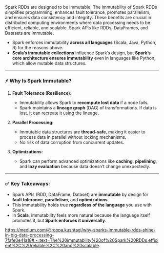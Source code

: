 

Spark RDDs are designed to be immutable. The immutability of Spark RDDs simplifies programming, enhances fault tolerance, promotes parallelism, and ensures data consistency and integrity. These benefits are crucial in distributed computing environments where data processing needs to be efficient, reliable, and scalable. Spark APIs like RDDs, DataFrames, and Datasets are immutable.

- Spark enforces immutability **across all languages** (Scala, Java, Python, R) for the reasons above.
- **Scala’s immutable collections** influence Spark’s design, but **Spark’s core architecture ensures immutability** even in languages like Python, which allow mutable data structures.

---
### ⚡ **Why Is Spark Immutable?**

1. **Fault Tolerance (Resilience):**
    
    - Immutability allows Spark to **recompute lost data** if a node fails.
    - Spark maintains a **lineage graph** (DAG) of transformations. If data is lost, it can recreate it using the lineage.
2. **Parallel Processing:**
    
    - Immutable data structures are **thread-safe**, making it easier to process data in parallel without locking mechanisms.
    - No risk of data corruption from concurrent updates.
3. **Optimizations:**
    
    - Spark can perform advanced optimizations like **caching**, **pipelining**, and **lazy evaluation** because data doesn’t change unexpectedly.

---
### ✅ **Key Takeaways:**

- Spark APIs (RDD, DataFrame, Dataset) are **immutable** by design for **fault tolerance**, **parallelism**, and **optimizations**.
- This immutability holds true **regardless of the language** you use with Spark.
- In **Scala**, immutability feels more natural because the language itself promotes it, but **Spark enforces it universally**.




https://medium.com/@roopa.kushtagi/why-sparks-immutable-rdds-shine-in-big-data-processing-7fafe0e41a18#:~:text=The%20immutability%20of%20Spark%20RDDs,efficient%2C%20reliable%2C%20and%20scalable.
